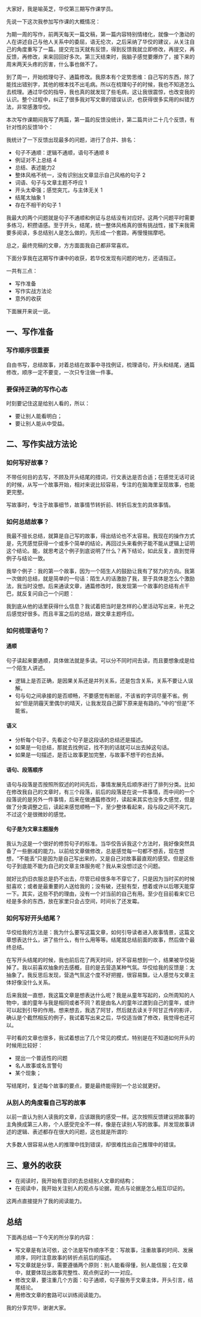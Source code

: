 
大家好，我是喻英芝，华佼第三期写作课学员。

先说一下这次我参加写作课的大概情况：

为期一周的写作，前两天每天一篇文稿，第一篇内容特别情绪化，就像一个激动的人在讲述自己与他人关系中的委屈，语无伦次，之后采纳了华佼的建议，从关注自己的角度重写了一篇。提交完当天就有反馈，得到反馈我就立即修改，再提交，再反馈，再修改，来来回回好多次。第三天结束时，我脑子感觉要爆炸了，接下来的周末两天头疼的厉害，什么事也做不了。

到了周一，开始梳理句子、通篇修改。我原本有个定势思维：自己写的东西，除了能找出错别字，其他的根本找不出毛病。所以在梳理句子的时候，我也不知道怎么去梳理。通过华佼的指导，我也真的就发现了些毛病，这让我很震惊，也改变我的认识。整个过程中，纠正了很多我对写文章的错误认识，也获得很多实用的纠错方法，非常感激华佼。

本次写作课期间我写了两篇，第一篇的反馈没统计，第二篇共计二十几个反馈，有针对性的反馈18个：

我统计了一下反馈出现最多的问题，进行了合并、排名：

* 句子不通顺：逻辑不通顺，语句不通顺  8
* 例证对不上总结 4
* 总结、表述能力2
* 整体风格不统一，没有识别出文章显示自己风格的句子  2
* 词语、句子与文章主题不呼应   1
* 开头太牵强；感觉突兀，与主体无关 1
* 结尾太抽象 1
* 存在不相干的句子 1


我最大的两个问题就是句子不通顺和例证与总结没有对应好。这两个问题平时需要多练习，积攒语感。至于开头，结尾，统一整体风格真的很有挑战性，接下来我需要多阅读，多总结别人是怎么做的，先形成一个套路，再慢慢揣摩吧。

总之，最终完稿的文章，方方面面我自己都非常喜欢。

下面分享我在这期写作课中的收获，若华佼发现有问题的地方，还请指正。

一共有三点：

- 写作准备
- 写作实战方法论
- 意外的收获

下面展开来说一说。


## 一、写作准备

### 写作顺序很重要

自由书写，总结故事，对着总结在故事中寻找例证，梳理语句，开头和结尾，通篇修改，顺序一定不要变，一次只专注做一件事。    


### 要保持正确的写作心态

时刻要记住这是给别人看的，所以：

* 要让别人能看明白；
* 要让别人能从中受益。


## 二、写作实战方法论

### 如何写好故事？

不带任何目的去写，不顾及开头结尾的措词，行文表达是否合适；在感觉无话可说的时候，从写一个故事开始，相对来说比较容易，专注的在脑海里呈现故事，也能更完整。

写故事时，专注于故事细节，故事情节转折前、转折后发生的具体事情。

### 如何总结故事？

我最不擅长总结，就算是自己写的故事，得出结论也不太容易。我现在的操作方式是，先凭感觉获得一个或多个简单的结论，再回过头来看例子能不能从逻辑上证明这个结论。能，就思考这个例子到底说明了什么？再下结论，如此反复，直到觉得例子与结论一致。

我举个例子：我的第一个故事，因为一个陌生人的鼓励让我有了努力的方向。我第一次做的总结，就是简单的一句话：陌生人的话激励了我，至于具体是怎么个激励法，我当时没想。后来通读文章，通篇修改时，我发现第一个故事的总结有点干巴，就反复问自己一个问题：

我到底从他的话里获得什么信息？我试着把当时是怎样的心里活动写出来，补充之后感觉好很多。而且丰富之后的总结，跟文章主题呼应。


### 如何梳理语句？

#### 通顺

句子读起来要通顺，具体做法就是多读。可以分不同时间去读，而且要想象成是给一个陌生人讲述。

* 逻辑上是否正确，是因果关系还是并列关系，还是包含关系，关系不要让人误解。
* 句与句之间承接的是否顺畅，不要感觉有断层，不该省的字词尽量不省。例如“但是阴霾天里偶尔的晴天，让我发现自己脚下原来是有路的。”中的“但是”不能省。

#### 语义

* 分析每个句子，先看这个句子是这段话的总结还是描述。
* 如果是一句总结，那就去找例证，找不到的话就可以出去掉这句话。
* 如果是一句描述，是否让故事更加完整，与故事不想干的也去掉。

#### 语句、段落顺序

语句与段落是否按照所叙述的时间先后，事情发展先后顺序进行了排列分类。比如在修改我自己的文章时，有三个段落，前后的段落是在说一件事情，而中间的一个段落说的是另外一件事情，后来在做通篇修改时，读起来其实也没多大感觉，但是做了分类调整之后，读起来感觉顺畅一下，至少整体看起来，段与段之间不突兀，不过这个是很微妙的感觉。

#### 句子是为文章主题服务

我认为这是一个很好的修剪句子的标准。当华佼告诉我这个方法时，我好像突然具备了一些删减的能力。以前给文章做修改，总是感觉每一句都不想丢，现在想想，“不能丢”只是因为是自己写出来的，又是自己对故事最直观的感受。但是这些句子到底能不能为自己的文章主体服务呢？我从来没想过这个问题。

就好比扔旧衣服总是扔不出去，尽管已经很多年不穿它了，只是因为当时买的时候挺喜欢；或者是最重要的人送给我的；没有破，还挺有型，想着或许以后哪天能穿一下。其实，这些不扔的理由，没有一个对当前的自己有用。至少在目前看来它已经是多余的东西，放在家里只会占空间，时间长了还发霉。

### 如何写好开头结尾？

华佼给我的方法是：我为什么要写这篇文章，如何引导读者进入故事情景，这篇文章想表达什么，讲了些什么，有什么用等等。结尾就总结前面的故事，然后做个最终总结。

在写开头结尾的时候，我也前后花了两天时间，好不容易想到一个，结果被华佼毙掉了。我以前喜欢抽象的去感概，目的是去营造某种气氛。华佼给我的反馈是：太抽象了。我反思后发现，营造气氛这个度不好把握，很容易飘，让人感觉与文章主体好像没什么关系。

后来我就一直想，我这篇文章是想表达什么呢？我是从童年写起的，众所周知的人物中，谁的童年与我是相同或者不同？若是由名人的童年过渡到自己的童年，或许可以起到引导的作用。想来想去，我选了阿甘，然后就去读关于阿甘正传的影评，确认是个截然相反的例子，我试着写出来之后，华佼适当做了修改，我觉得也还可以。

平时看的文章也很多，我试着想出了几个常见的模式，特别是在不知道如何开头的时候用比较好：

 * 提出一个普适性的问题
 * 名人故事或名言警句
 * 某个现象；

写结尾时，复述每个故事的要点，要是最终能得到一个总论就更好。

### 从别人的角度看自己写的故事

以前一直认为别人读我的文章，应该跟我的感受一样。这次按照反馈建议把故事的主角换成第三人称，个人感受完全不一样，像是在读别人写的故事。并发现故事讲述的逻辑、表述都存在很大的问题，这也就是所谓的:

大多数人很容易从他人的推理中找到错误，却很难找出自己推理中的错误。

## 三、意外的收获

* 在阅读时，我开始有意识的去总结别人文章的结构；
* 在阅读中，我开始关注别人的观点与论据，观点与论据是怎么相互印证的。

这两点直接提升了我的阅读能力。


## 总结

下面再总结一下今天的所分享的内容：

* 写文章是有法可依，这个法是写作顺序不变：写故事，注重故事的时间、发展顺序，同时注意故事的转折点前后的描述。
* 写文章就是分享，需要遵循两个原则：别人能看得懂，别人能信服；在文章中，就要体现出故事完整性、观点例证的一一对应。
* 修改文章，要注重几个方面：句子通顺，句子服务于文章主体，开头引言，结尾结论。
* 用修改文章的套路可以训练阅读能力。

我的分享完毕，谢谢大家。
